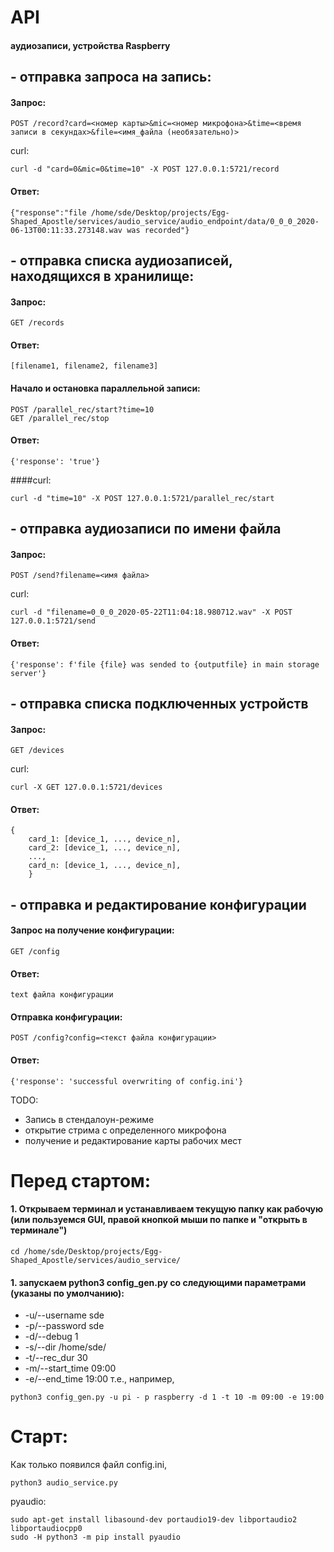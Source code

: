 # API

#### аудиозаписи, устройства Raspberry

## - отправка запроса на запись:

#### Запрос:
```
POST /record?card=<номер карты>&mic=<номер микрофона>&time=<время записи в секундах>&file=<имя_файла (необязательно)>
```
curl:
```
curl -d "card=0&mic=0&time=10" -X POST 127.0.0.1:5721/record
```
#### Ответ:
```
{"response":"file /home/sde/Desktop/projects/Egg-Shaped_Apostle/services/audio_service/audio_endpoint/data/0_0_0_2020-06-13T00:11:33.273148.wav was recorded"}
```

## - отправка списка аудиозаписей, находящихся в хранилище:
#### Запрос:
```
GET /records
```
#### Ответ:
```
[filename1, filename2, filename3]
```

#### Начало и остановка параллельной записи:
```
POST /parallel_rec/start?time=10
GET /parallel_rec/stop
```
#### Ответ:

```
{'response': 'true'}
```
####curl:
```
curl -d "time=10" -X POST 127.0.0.1:5721/parallel_rec/start
```

## - отправка аудиозаписи по имени файла
#### Запрос:
```
POST /send?filename=<имя файла>
```
curl:
```
curl -d "filename=0_0_0_2020-05-22T11:04:18.980712.wav" -X POST 127.0.0.1:5721/send
```
#### Ответ:
```
{'response': f'file {file} was sended to {outputfile} in main storage server'}
```

## - отправка списка подключенных устройств 
#### Запрос:
```
GET /devices
```
curl:
```
curl -X GET 127.0.0.1:5721/devices
```
#### Ответ:

```
{
    card_1: [device_1, ..., device_n],
    card_2: [device_1, ..., device_n],
    ...,
    card_n: [device_1, ..., device_n],
    }
```

## - отправка и редактирование конфигурации
#### Запрос на получение конфигурации:
```
GET /config
```
#### Ответ:

```
text файла конфигурации
```
#### Отправка конфигурации:
```
POST /config?config=<текст файла конфигурации>
```
#### Ответ:

```
{'response': 'successful overwriting of config.ini'}
```

TODO:
- Запись в стендалоун-режиме
- открытие стрима с определенного микрофона
- получение и редактирование карты рабочих мест


# Перед стартом:
#### 1. Открываем терминал и устанавливаем текущую папку как рабочую (или пользуемся GUI, правой кнопкой мыши по папке и "открыть в терминале")
```buildoutcfg
cd /home/sde/Desktop/projects/Egg-Shaped_Apostle/services/audio_service/
```
#### 1. запускаем python3 config_gen.py со следующими параметрами (указаны по умолчанию):
- -u/--username sde
- -p/--password sde
- -d/--debug 1
- -s/--dir /home/sde/
- -t/--rec_dur 30
- -m/--start_time 09:00
- -e/--end_time 19:00
т.е., например,
```buildoutcfg
python3 config_gen.py -u pi - p raspberry -d 1 -t 10 -m 09:00 -e 19:00
```
# Старт:
Как только появился файл config.ini,
```buildoutcfg
python3 audio_service.py
```

pyaudio:
```
sudo apt-get install libasound-dev portaudio19-dev libportaudio2 libportaudiocpp0
sudo -H python3 -m pip install pyaudio
```
